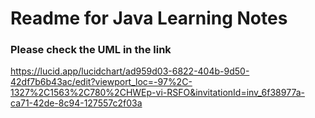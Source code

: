 # Readme for Java Learning Notes

### Please check the UML in the link
https://lucid.app/lucidchart/ad959d03-6822-404b-9d50-42df7b6b43ac/edit?viewport_loc=-97%2C-1327%2C1563%2C780%2CHWEp-vi-RSFO&invitationId=inv_6f38977a-ca71-42de-8c94-127557c2f03a